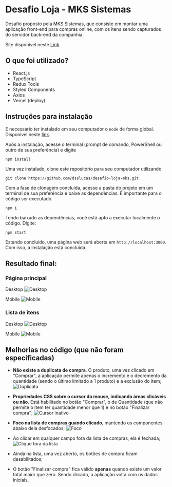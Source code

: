 # Desafio Loja - MKS Sistemas

Desafio proposto pela MKS Sistemas, que consiste em montar uma aplicação front-end para compras online, com os itens sendo capturados do servidor back-end da companhia.

Site disponível neste [Link](https://desafio-loja-mks.vercel.app/).

## O que foi utilizado?
- React.js
- TypeScript
- Redux Tools
- Styled Components
- Axios
- Vercel (deploy)

## Instruções para instalação

É necessário ter instalado em seu computador o `node` de forma global. Disponível neste [link](https://nodejs.org/en/download/).

Após a instalação, acesse o terminal (prompt de comando, PowerShell ou outro de sua preferência) e digite

```
npm install
```

Uma vez instalado, clone este repositório para seu computador utilizando

```
git clone https://github.com/dsslucas/desafio-loja-mks.git
```

Com a fase de clonagem concluída, acesse a pasta do projeto em um terminal de sua preferência e baixe as dependências. É importante para o código ser executado.

```
npm i
```

Tendo baixado as dependências, você está apto a executar localmente o código. Digite:

```
npm start
```

Estando concluído, uma página web será aberta em ```http://localhost:3000```. Com isso, a instalação está concluída.


## Resultado final:

### Página principal

Desktop
![Desktop](assets/pages/main/desktop.png)

Mobile
![Mobile](assets/pages/main/mobile.png)

### Lista de itens

Desktop
![Desktop](assets/pages/list/desktop.png)

Mobile
![Mobile](assets/pages/list/mobile.png)

## Melhorias no código (que não foram especificadas)
- **Não existe a duplicata de compra**. O produto, uma vez clicado em "Comprar", a aplicação permite apenas o incremento e o decremento da quantidade (sendo o último limitado a 1 produto) e a exclusão do item;
![Duplicata](assets/gif/duplicata.gif)

- **Propriedades CSS sobre o cursor do mouse, indicando áreas clicáveis ou não**. Está habilitado no botão "Comprar", o de Quantidade (que não permite o item ter quantidade menor que 1) e no botão "Finalizar compra";
![Cursor inativo](assets/gif/cursor%20mouse.gif)

- **Foco na lista de compras quando clicado**, mantendo os componentes abaixo dela desfocados;
![Foco](assets/gif/foco.gif)

- Ao clicar em qualquer campo fora da lista de compras, ela é fechada;
![Clique fora da lista](assets/gif/clique%20fora%20do%20botao.gif)

- Ainda na lista, uma vez aberto, os botões de compra ficam desabilitados;
- O botão "Finalizar compra" fica válido **apenas** quando existe um valor total maior que zero. Sendo clicado, a aplicação volta com os dados iniciais.